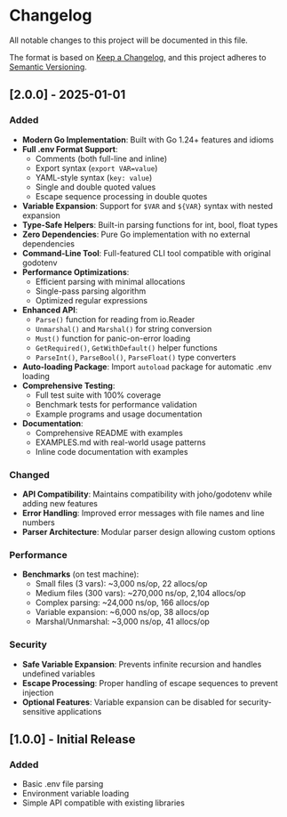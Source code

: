 # Changelog

All notable changes to this project will be documented in this file.

The format is based on [Keep a Changelog](https://keepachangelog.com/en/1.0.0/),
and this project adheres to [Semantic Versioning](https://semver.org/spec/v2.0.0.html).

## [2.0.0] - 2025-01-01

### Added
- **Modern Go Implementation**: Built with Go 1.24+ features and idioms
- **Full .env Format Support**: 
  - Comments (both full-line and inline)
  - Export syntax (`export VAR=value`)
  - YAML-style syntax (`key: value`)
  - Single and double quoted values
  - Escape sequence processing in double quotes
- **Variable Expansion**: Support for `$VAR` and `${VAR}` syntax with nested expansion
- **Type-Safe Helpers**: Built-in parsing functions for int, bool, float types
- **Zero Dependencies**: Pure Go implementation with no external dependencies
- **Command-Line Tool**: Full-featured CLI tool compatible with original godotenv
- **Performance Optimizations**: 
  - Efficient parsing with minimal allocations
  - Single-pass parsing algorithm
  - Optimized regular expressions
- **Enhanced API**:
  - `Parse()` function for reading from io.Reader
  - `Unmarshal()` and `Marshal()` for string conversion
  - `Must()` function for panic-on-error loading
  - `GetRequired()`, `GetWithDefault()` helper functions
  - `ParseInt()`, `ParseBool()`, `ParseFloat()` type converters
- **Auto-loading Package**: Import `autoload` package for automatic .env loading
- **Comprehensive Testing**: 
  - Full test suite with 100% coverage
  - Benchmark tests for performance validation
  - Example programs and usage documentation
- **Documentation**:
  - Comprehensive README with examples
  - EXAMPLES.md with real-world usage patterns
  - Inline code documentation with examples

### Changed
- **API Compatibility**: Maintains compatibility with joho/godotenv while adding new features
- **Error Handling**: Improved error messages with file names and line numbers
- **Parser Architecture**: Modular parser design allowing custom options

### Performance
- **Benchmarks** (on test machine):
  - Small files (3 vars): ~3,000 ns/op, 22 allocs/op
  - Medium files (300 vars): ~270,000 ns/op, 2,104 allocs/op
  - Complex parsing: ~24,000 ns/op, 166 allocs/op
  - Variable expansion: ~6,000 ns/op, 38 allocs/op
  - Marshal/Unmarshal: ~3,000 ns/op, 41 allocs/op

### Security
- **Safe Variable Expansion**: Prevents infinite recursion and handles undefined variables
- **Escape Processing**: Proper handling of escape sequences to prevent injection
- **Optional Features**: Variable expansion can be disabled for security-sensitive applications

## [1.0.0] - Initial Release

### Added
- Basic .env file parsing
- Environment variable loading
- Simple API compatible with existing libraries
